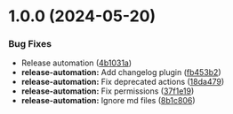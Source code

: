 # 1.0.0 (2024-05-20)


### Bug Fixes

* Release automation ([4b1031a](https://github.com/CorentinTrt/onecms/commit/4b1031abd8ecaf1ac1e1a1e4e3ba3b7e7bd93a04))
* **release-automation:** Add changelog plugin ([fb453b2](https://github.com/CorentinTrt/onecms/commit/fb453b231ba5cc8fd29bbdabd981c197ea71d76a))
* **release-automation:** Fix deprecated actions ([18da479](https://github.com/CorentinTrt/onecms/commit/18da479d30ded35782baaf7fae63dfa0cd03ba53))
* **release-automation:** Fix permissions ([37f1e19](https://github.com/CorentinTrt/onecms/commit/37f1e19e45c39e47466dbe32b7de1bf804289a88))
* **release-automation:** Ignore md files ([8b1c806](https://github.com/CorentinTrt/onecms/commit/8b1c806203416bdc8270a7cb3f7989a210d18dae))
